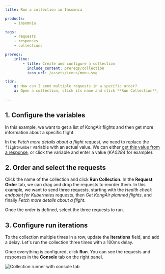 ```yaml
---
title: Run a collection in Insomnia

products:
    - insomnia

tags:
    - requests
    - responses
    - collections

prereqs:
    inline:
        - title: Create and configure a collection
          include_content: prereqs/collection
          icon_url: /assets/icons/menu.svg

tldr:
    q: How can I send multiple requests in a specific order?
    a: Open a collection, click its name and click **Run Collection**, order and select the requests to send, and click **Run**.
    
---
```


## 1. Configure the variables

In this example, we want to get a list of KongAir flights and then get more information about a specific flight. 

In the _Fetch more details about a flight_ request, we need to replace the `flightNumber` variable with an actual value. We can either [get this value from a response](/how-to/chain-requests), or click the variable and enter a value (_KA0284_ for example).

## 2. Order and select the requests

Click the name of the collection and click **Run Collection**. In the **Request Order** tab, we can drag and drop the requests to reorder them. In this example, we want to send three requests, starting with the _Health check endpoint for Kubernetes_ requests, then _Get KongAir planned flights_, and finally _Fetch more details about a flight_.

Once the order is defined, select the three requests to run.

## 3. Configure run iterations

To the collection multiple times in a row, update the **Iterations** field, and add a delay. Let's run the collection three times with a 100ms delay. 

Once everything is configured, click **Run**. You can see the requests and responses in the **Console** tab on the right panel.

![Collection runner with console tab](/assets/images/insomnia/collection-runner.png)